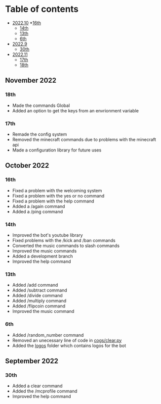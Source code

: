 # Table of contents
* [2022.10](changelog.md#october-2022)
    *[16th](changelog.md#16th)
    * [14th](changelog.md#14th)
    * [13th](changelog.md#13th)
    * [6th](changelog.md#6th)
* [2022.9](changelog.md#september-2022)
    * [30th](changelog.md#30th)
* [2022.11](changelog.md#november-2022)
    * [17th](changelog.md#17th)
    * [18th](changelog.md#17th)

## November 2022
### 18th
- Made the commands Global
- Added an option to get the keys from an envrionment variable
### 17th
- Remade the config system
- Removed the minecraft commands due to problems with the minecraft api
- Made a configuration library for future uses
## October 2022
### 16th
- Fixed a problem with the welcoming system
- Fixed a problem with the yes or no command
- Fixed a problem with the help command
- Added a /again command
- Added a /ping command
### 14th
- Improved the bot's youtube library
- Fixed problems with the /kick and /ban commands 
- Converted the music commands to slash commands
- Improved the music commands 
- Added a development branch
- Improved the help command
### 13th
- Added /add command
- Added /subtract command 
- Added /divide command
- Added /multiply command
- Added /flipcoin command
- Improved the music command
### 6th
- Added /random_number command
- Removed an unecessary line of code in [cogs/clear.py](cogs/clear.py)
- Added the [logos](logos) folder which contains logos for the bot
## September 2022
### 30th 
- Added a clear command 
- Added the /mcprofile command
- Improved the help command
